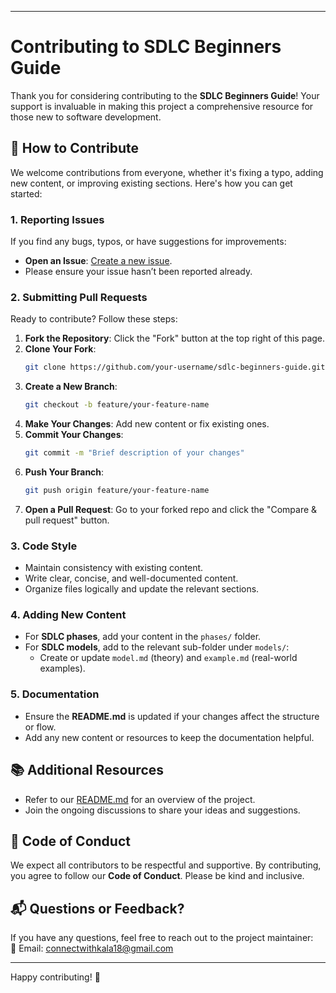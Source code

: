 

---

# Contributing to SDLC Beginners Guide

Thank you for considering contributing to the **SDLC Beginners Guide**! Your support is invaluable in making this project a comprehensive resource for those new to software development.

## 📌 How to Contribute

We welcome contributions from everyone, whether it's fixing a typo, adding new content, or improving existing sections. Here's how you can get started:

### 1. Reporting Issues
If you find any bugs, typos, or have suggestions for improvements:
- **Open an Issue**: [Create a new issue](https://github.com/kala-techies/sdlc-beginners-guide/issues).
- Please ensure your issue hasn’t been reported already.

### 2. Submitting Pull Requests
Ready to contribute? Follow these steps:
1. **Fork the Repository**: Click the "Fork" button at the top right of this page.
2. **Clone Your Fork**:
   ```bash
   git clone https://github.com/your-username/sdlc-beginners-guide.git
   ```
3. **Create a New Branch**:
   ```bash
   git checkout -b feature/your-feature-name
   ```
4. **Make Your Changes**: Add new content or fix existing ones.
5. **Commit Your Changes**:
   ```bash
   git commit -m "Brief description of your changes"
   ```
6. **Push Your Branch**:
   ```bash
   git push origin feature/your-feature-name
   ```
7. **Open a Pull Request**: Go to your forked repo and click the "Compare & pull request" button.

### 3. Code Style
- Maintain consistency with existing content.
- Write clear, concise, and well-documented content.
- Organize files logically and update the relevant sections.

### 4. Adding New Content
- For **SDLC phases**, add your content in the `phases/` folder.
- For **SDLC models**, add to the relevant sub-folder under `models/`:
  - Create or update `model.md` (theory) and `example.md` (real-world examples).

### 5. Documentation
- Ensure the **README.md** is updated if your changes affect the structure or flow.
- Add any new content or resources to keep the documentation helpful.

## 📚 Additional Resources
- Refer to our [README.md](./README.md) for an overview of the project.
- Join the ongoing discussions to share your ideas and suggestions.

## 🤝 Code of Conduct
We expect all contributors to be respectful and supportive. By contributing, you agree to follow our **Code of Conduct**. Please be kind and inclusive.

## 📬 Questions or Feedback?
If you have any questions, feel free to reach out to the project maintainer:  
📧 Email: [connectwithkala18@gmail.com](mailto:connectwithkala18@gmail.com)

---

Happy contributing! 🚀